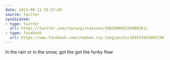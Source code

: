 ```yaml
---
date: 2013-08-11 15:57:05
source: twitter
syndicated:
- type: twitter
  url: https://twitter.com/roytang/statuses/366589095234908161/
- type: facebook
  url: https://www.facebook.com/stephen.roy.tang/posts/10152398160323912
---
```


In the rain or in the snow, got the got the funky flow